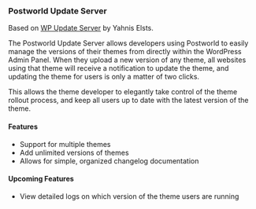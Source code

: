 ### Postworld Update Server

Based on [WP Update Server](https://github.com/YahnisElsts/wp-update-server) by Yahnis Elsts.

The Postworld Update Server allows developers using Postworld to easily manage the versions of their themes from directly within the WordPress Admin Panel. When they upload a new version of any theme, all websites using that theme will receive a notification to update the theme, and updating the theme for users is only a matter of two clicks.

This allows the theme developer to elegantly take control of the theme rollout process, and keep all users up to date with the latest version of the theme.

#### Features
- Support for multiple themes
- Add unlimited versions of themes
- Allows for simple, organized changelog documentation

#### Upcoming Features
- View detailed logs on which version of the theme users are running